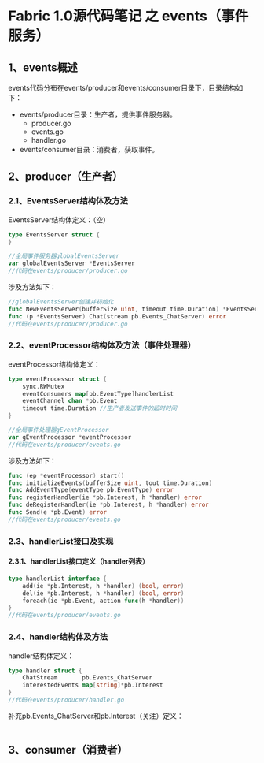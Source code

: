 # Fabric 1.0源代码笔记 之 events（事件服务）

## 1、events概述

events代码分布在events/producer和events/consumer目录下，目录结构如下：

* events/producer目录：生产者，提供事件服务器。
	* producer.go
	* events.go
	* handler.go
* events/consumer目录：消费者，获取事件。

## 2、producer（生产者）

### 2.1、EventsServer结构体及方法

EventsServer结构体定义：（空）

```go
type EventsServer struct {
}

//全局事件服务器globalEventsServer
var globalEventsServer *EventsServer
//代码在events/producer/producer.go
```

涉及方法如下：

```go
//globalEventsServer创建并初始化
func NewEventsServer(bufferSize uint, timeout time.Duration) *EventsServer
func (p *EventsServer) Chat(stream pb.Events_ChatServer) error
//代码在events/producer/producer.go
```

### 2.2、eventProcessor结构体及方法（事件处理器）

eventProcessor结构体定义：

```go
type eventProcessor struct {
	sync.RWMutex
	eventConsumers map[pb.EventType]handlerList
	eventChannel chan *pb.Event
	timeout time.Duration //生产者发送事件的超时时间
}

//全局事件处理器gEventProcessor
var gEventProcessor *eventProcessor
//代码在events/producer/events.go
```

涉及方法如下：

```go
func (ep *eventProcessor) start() 
func initializeEvents(bufferSize uint, tout time.Duration) 
func AddEventType(eventType pb.EventType) error 
func registerHandler(ie *pb.Interest, h *handler) error 
func deRegisterHandler(ie *pb.Interest, h *handler) error 
func Send(e *pb.Event) error 
//代码在events/producer/events.go
```

### 2.3、handlerList接口及实现

#### 2.3.1、handlerList接口定义（handler列表）

```go
type handlerList interface {
	add(ie *pb.Interest, h *handler) (bool, error)
	del(ie *pb.Interest, h *handler) (bool, error)
	foreach(ie *pb.Event, action func(h *handler))
}
//代码在events/producer/events.go
```

### 2.4、handler结构体及方法

handler结构体定义：

```go
type handler struct {
	ChatStream       pb.Events_ChatServer
	interestedEvents map[string]*pb.Interest
}
//代码在events/producer/handler.go
```

补充pb.Events_ChatServer和pb.Interest（关注）定义：

```go
```

## 3、consumer（消费者）